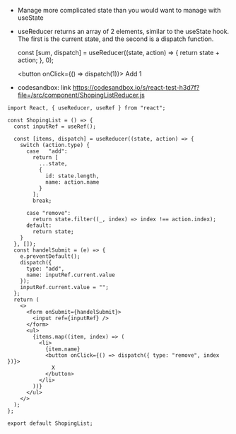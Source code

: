 - Manage more complicated state than you would want to manage with useState

- useReducer returns an array of 2 elements, similar to the useState hook. The first is the current state, and the second is a dispatch function.

  const [sum, dispatch] = useReducer((state, action) => {
  return state + action;
  }, 0);

  <button onClick={() => dispatch(1)}>
  Add 1
  </button>

- codesandbox: link https://codesandbox.io/s/react-test-h3d7f?file=/src/component/ShopingListReducer.js

```
import React, { useReducer, useRef } from "react";

const ShopingList = () => {
  const inputRef = useRef();

  const [items, dispatch] = useReducer((state, action) => {
    switch (action.type) {
      case   "add":
        return [
          ...state,
          {
            id: state.length,
            name: action.name
          }
        ];
        break;

      case "remove":
        return state.filter((_, index) => index !== action.index);
      default:
        return state;
    }
  }, []);
  const handelSubmit = (e) => {
    e.preventDefault();
    dispatch({
      type: "add",
      name: inputRef.current.value
    });
    inputRef.current.value = "";
  };
  return (
    <>
      <form onSubmit={handelSubmit}>
        <input ref={inputRef} />
      </form>
      <ul>
        {items.map((item, index) => (
          <li>
            {item.name}
            <button onClick={() => dispatch({ type: "remove", index })}>
              X
            </button>
          </li>
        ))}
      </ul>
    </>
  );
};

export default ShopingList;
```
